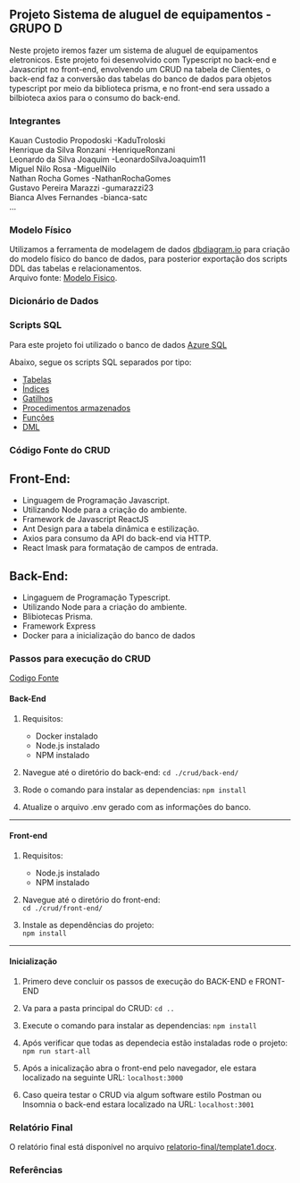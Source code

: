 
## Projeto Sistema de aluguel de equipamentos - GRUPO D

Neste projeto iremos fazer um sistema de aluguel de equipamentos eletronicos.
Este projeto foi desenvolvido com Typescript no back-end e Javascript no front-end, envolvendo um CRUD na tabela de Clientes, o back-end faz a conversão das tabelas do banco de dados para objetos typescript por meio da biblioteca prisma, e no front-end sera ussado a bilbioteca axios para o consumo do back-end.

### Integrantes
Kauan Custodio Propodoski -KaduTroloski<br>
Henrique da Silva Ronzani  -HenriqueRonzani<br>
Leonardo da Silva Joaquim -LeonardoSilvaJoaquim11<br>
Miguel Nilo Rosa -MiguelNilo<br>
Nathan Rocha Gomes  -NathanRochaGomes<br>
Gustavo Pereira Marazzi  -gumarazzi23<br>
Bianca Alves Fernandes -bianca-satc<br>
...

### Modelo Físico
Utilizamos a ferramenta de modelagem de dados [dbdiagram.io](https://dbdiagram.io/) para criação do modelo físico do banco de dados, para posterior exportação dos scripts DDL das tabelas e relacionamentos.<br>
Arquivo fonte: [Modelo Fisico](https://dbdiagram.io/d/DB-2_Modelo_Fisico-68473a6c57d78cbaf6a4ba27).<br>
  
### Dicionário de Dados


### Scripts SQL
Para este projeto foi utilizado o banco de dados [Azure SQL](https://azure.microsoft.com/pt-br/products/azure-sql/database) <br>

Abaixo, segue os scripts SQL separados por tipo:
+ [Tabelas](scripts/ddl/tabelas)
+ [Índices](scripts/ddl/indices)
+ [Gatilhos](scripts/ddl/gatilhos)
+ [Procedimentos armazenados](scripts/ddl/procedimentos-armazenados)
+ [Funções](scripts/ddl/funcoes)
+ [DML](scripts/dml)

### Código Fonte do CRUD
## Front-End:
- Linguagem de Programação Javascript.
- Utilizando Node para a criação do ambiente.
- Framework de Javascript ReactJS
- Ant Design para a tabela dinâmica e estilização.
- Axios para consumo da API do back-end via HTTP.
- React Imask para formatação de campos de entrada.

## Back-End:
- Lingaguem de Programação Typescript.
- Utilizando Node para a criação do ambiente.
- Blibiotecas Prisma.
- Framework Express
- Docker para a inicialização do banco de dados

### Passos para execução do CRUD

[Codigo Fonte](crud/)

#### Back-End
1. Requisitos:
   - Docker instalado
   - Node.js instalado
   - NPM instalado
    
3. Navegue até o diretório do back-end:
`cd ./crud/back-end/`

5. Rode o comando para instalar as dependencias:
`npm install`

6. Atualize o arquivo .env gerado com as informações do banco.

---

#### Front-end
1. Requisitos:
   - Node.js instalado
   - NPM instalado
     
2. Navegue até o diretório do front-end:  
`cd ./crud/front-end/`

4. Instale as dependências do projeto:  
`npm install`

---

#### Inicialização

1. Primero deve concluir os passos de execução do BACK-END e FRONT-END

2. Va para a pasta principal do CRUD:
`cd ..`

3. Execute o comando para instalar as dependencias:
`npm install`

4. Após verificar que todas as dependecia estão instaladas rode o projeto:
`npm run start-all`

5. Após a inicalização abra o front-end pelo navegador, ele estara localizado na seguinte URL:
`localhost:3000`

6. Caso queira testar o CRUD via algum software estilo Postman ou Insomnia o back-end estara localizado na URL:
`localhost:3001`

### Relatório Final
O relatório final está disponível no arquivo [relatorio-final/template1.docx](relatorio/template1.docx).

### Referências

